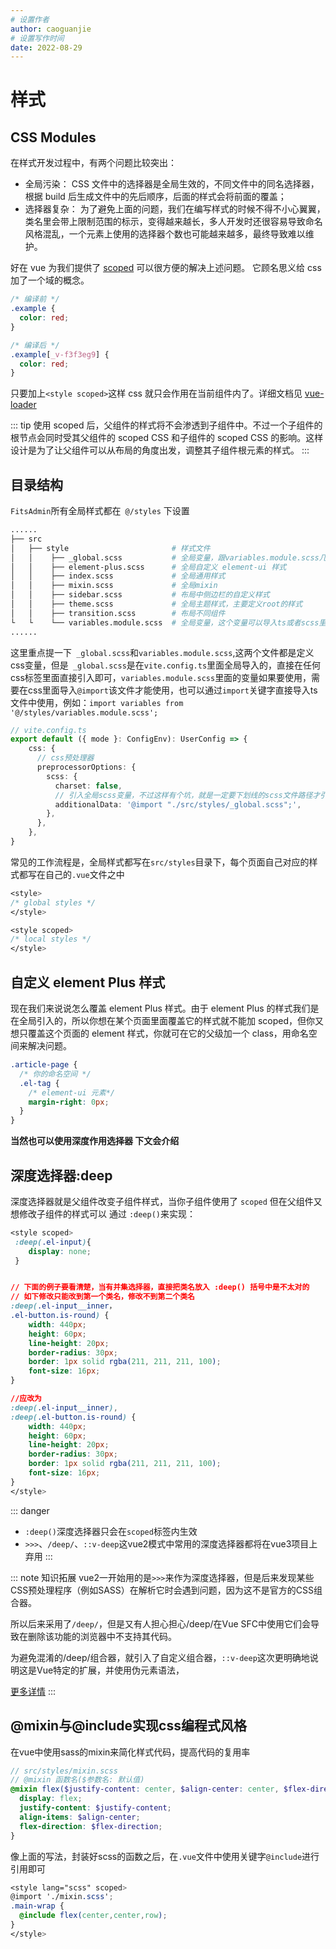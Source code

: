 ```yaml
---
# 设置作者
author: caoguanjie
# 设置写作时间
date: 2022-08-29
---
```



# 样式

## CSS Modules

在样式开发过程中，有两个问题比较突出：

* 全局污染： CSS 文件中的选择器是全局生效的，不同文件中的同名选择器，根据 build 后生成文件中的先后顺序，后面的样式会将前面的覆盖；
* 选择器复杂： 为了避免上面的问题，我们在编写样式的时候不得不小心翼翼，类名里会带上限制范围的标示，变得越来越长，多人开发时还很容易导致命名风格混乱，一个元素上使用的选择器个数也可能越来越多，最终导致难以维护。

好在 vue 为我们提供了 [scoped](https://vue-loader.vuejs.org/zh/guide/scoped-css.html#%E6%B7%B7%E7%94%A8%E6%9C%AC%E5%9C%B0%E5%92%8C%E5%85%A8%E5%B1%80%E6%A0%B7%E5%BC%8F) 可以很方便的解决上述问题。 它顾名思义给 css 加了一个域的概念。


```css
/* 编译前 */
.example {
  color: red;
}

/* 编译后 */
.example[_v-f3f3eg9] {
  color: red;
}
```

只要加上` <style scoped> `这样 css 就只会作用在当前组件内了。详细文档见 [vue-loader](https://vue-loader.vuejs.org/zh/guide/)

::: tip
使用 scoped 后，父组件的样式将不会渗透到子组件中。不过一个子组件的根节点会同时受其父组件的 scoped CSS 和子组件的 scoped CSS 的影响。这样设计是为了让父组件可以从布局的角度出发，调整其子组件根元素的样式。
:::

## 目录结构

`FitsAdmin`所有全局样式都在` @/styles` 下设置
```sh
......                        
├── src                                 
│   ├── style                       # 样式文件
│   │    ├── _global.scss           # 全局变量，跟variables.module.scss几乎功能一样
│   │    ├── element-plus.scss      # 全局自定义 element-ui 样式
│   │    ├── index.scss             # 全局通用样式
│   │    ├── mixin.scss             # 全局mixin
│   │    ├── sidebar.scss           # 布局中侧边栏的自定义样式
│   │    ├── theme.scss             # 全局主题样式，主要定义root的样式
│   │    ├── transition.scss        # 布局不同组件
└   └    └── variables.module.scss  # 全局变量，这个变量可以导入ts或者scss里面使用
......    
```

这里重点提一下` _global.scss`和`variables.module.scss`,这两个文件都是定义css变量，但是` _global.scss`是在`vite.config.ts`里面全局导入的，直接在任何css标签里面直接引入即可，`variables.module.scss`里面的变量如果要使用，需要在css里面导入`@import`该文件才能使用，也可以通过`import`关键字直接导入ts文件中使用，例如：`import variables from '@/styles/variables.module.scss';`

```ts
// vite.config.ts
export default ({ mode }: ConfigEnv): UserConfig => {
    css: {
      // css预处理器
      preprocessorOptions: {
        scss: {
          charset: false,
          // 引入全局scss变量，不过这样有个坑，就是一定要下划线的scss文件路径才引入正常。
          additionalData: '@import "./src/styles/_global.scss";',
        },
      },
    },
}
```


常见的工作流程是，全局样式都写在` src/styles `目录下，每个页面自己对应的样式都写在自己的` .vue `文件之中

```css
<style>
/* global styles */
</style>

<style scoped>
/* local styles */
</style>
```

## 自定义 element Plus 样式

现在我们来说说怎么覆盖 element Plus 样式。由于 element Plus 的样式我们是在全局引入的，所以你想在某个页面里面覆盖它的样式就不能加 scoped，但你又想只覆盖这个页面的 element 样式，你就可在它的父级加一个 class，用命名空间来解决问题。

```css
.article-page {
  /* 你的命名空间 */
  .el-tag {
    /* element-ui 元素*/
    margin-right: 0px;
  }
}
```

**当然也可以使用深度作用选择器 下文会介绍**

## 深度选择器:deep
深度选择器就是父组件改变子组件样式，当你子组件使用了 `scoped` 但在父组件又想修改子组件的样式可以 通过 `:deep()`来实现：

```css
<style scoped>
 :deep(.el-input){
    display: none;
 }


// 下面的例子要看清楚，当有并集选择器，直接把类名放入 :deep() 括号中是不太对的
// 如下修改只能改到第一个类名，修改不到第二个类名
:deep(.el-input__inner，
.el-button.is-round) {
    width: 440px;
    height: 60px;
    line-height: 20px;
    border-radius: 30px;
    border: 1px solid rgba(211, 211, 211, 100);
    font-size: 16px;
}

//应改为
:deep(.el-input__inner),
:deep(.el-button.is-round) {
    width: 440px;
    height: 60px;
    line-height: 20px;
    border-radius: 30px;
    border: 1px solid rgba(211, 211, 211, 100);
    font-size: 16px;
}
</style>

```


::: danger 
*  `:deep()`深度选择器只会在`scoped`标签内生效
*  `>>>`、`/deep/`、`::v-deep`这vue2模式中常用的深度选择器都将在vue3项目上弃用
:::

::: note 知识拓展 
vue2一开始用的是`>>>`来作为深度选择器，但是后来发现某些CSS预处理程序（例如SASS）在解析它时会遇到问题，因为这不是官方的CSS组合器。

所以后来采用了`/deep/`，但是又有人担心担心/deep/在Vue SFC中使用它们会导致在删除该功能的浏览器中不支持其代码。

为避免混淆的/deep/组合器，就引入了自定义组合器，`::v-deep`这次更明确地说明这是Vue特定的扩展，并使用伪元素语法，

[更多详情](https://github.com/vuejs/rfcs/blob/master/active-rfcs/0023-scoped-styles-changes.md)
:::


## @mixin与@include实现css编程式风格

在vue中使用sass的mixin来简化样式代码，提高代码的复用率

```scss
// src/styles/mixin.scss
// @mixin 函数名($参数名: 默认值)
@mixin flex($justify-content: center, $align-center: center, $flex-direction: row){
  display: flex;
  justify-content: $justify-content;
  align-items: $align-center;
  flex-direction: $flex-direction;
}
```

像上面的写法，封装好scss的函数之后，在`.vue`文件中使用关键字`@include`进行引用即可

```scss
<style lang="scss" scoped>
@import './mixin.scss';
.main-wrap {
  @include flex(center,center,row);
}
</style>
```

